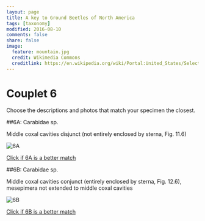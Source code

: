 ```yaml
---
layout: page
title: A key to Ground Beetles of North America
tags: [taxonomy]
modified: 2016-08-10
comments: false
share: false
image:
  feature: mountain.jpg
  credit: Wikimedia Commons
  creditlink: https://en.wikipedia.org/wiki/Portal:United_States/Selected_panorama#/media/File:Mount_Ellinor,_Mount_Washington_Panorama.jpg
---
```


# Couplet 6


Choose the descriptions and photos that match your specimen the closest. 

##6A: Carabidae sp. 

Middle coxal cavities disjunct (not entirely enclosed by sterna, Fig. 11.6)

![6A](//klevan.github.io/images/keyfigs/Key1_6_6A.png)

[Click if 6A is a better match](//klevan.github.io/dynamicTaxonomy/Key1_7)


##6B: Carabidae sp. 

Middle coxal cavities conjunct (entirely enclosed by sterna, Fig. 12.6), mesepimera not extended to middle coxal cavities

![6B](//klevan.github.io/images/keyfigs/Key1_6_6B.png)

[Click if 6B is a better match](//klevan.github.io/dynamicTaxonomy/Key1_21)

